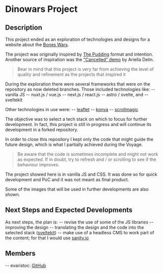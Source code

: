 # Dinowars Project

## Description

This project ended as an exploration of technologies and designs for a website about the [Bones Wars](https://en.wikipedia.org/wiki/Bone_Wars).

The project was originally inspired by [The Pudding](https://pudding.cool/) format and intention. Another source of inspiration was the ["Cancelled" demo](https://www.framer.com/gallery/cancelled) by Ariella Delin.

> Bear in mind that this project is very far from achieving the level of quality and refinement as the projects that inspired it

During the exploration there were several frameworks that were on the repository as now deleted branches. Those included technologies like:
-- vanilla JS
-- nuxt.js / vue.js
-- next.js / react.js
-- astro / svelte, and
-- sveltekit

Other technologies in use were:
-- [leaflet](https://leafletjs.com/)
-- [konva](https://konvajs.org/)
-- [scrollmagic](https://scrollmagic.io/)

The objective was to select a tech stack on which to focus for further development. In fact, this project is still in progress and will continue its development in a forked repository.

In order to close this repository I kept only the code that might guide the future design, which is what I partially achieved during the Voyage.

> Be aware that the code is sometimes incomplete and might not work as expected. If in doubt, try to refresh and / or scrolling to see if the behaviour improves.

The project showed here is in vanilla JS and CSS. It was done so for quick development and PoC and it was not meant as final product.

Some of the images that will be used in further developments are also shown.

## Next Steps and Expected Developments

As next steps, the plan is:
-- revise the use of some of the JS libraries
-- improving the design
-- translating the design and the code into the selected stack ([sveltekit](https://svelte.dev/docs/kit/introduction))
-- make use of a headless CMS to work part of the content; for that I would use [sanity.io](https://www.sanity.io/)

## Members

-- evaristoc: [GitHub](https://github.com/evaristoc)
